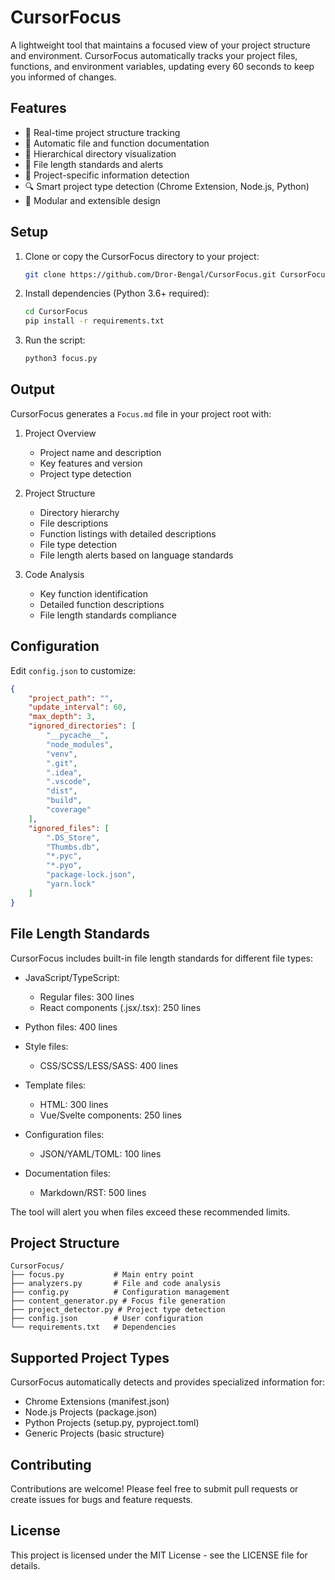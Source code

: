 # CursorFocus

A lightweight tool that maintains a focused view of your project structure and environment. CursorFocus automatically tracks your project files, functions, and environment variables, updating every 60 seconds to keep you informed of changes.

## Features

- 🔄 Real-time project structure tracking
- 📝 Automatic file and function documentation
- 🌳 Hierarchical directory visualization
- 📏 File length standards and alerts
- 🎯 Project-specific information detection
- 🔍 Smart project type detection (Chrome Extension, Node.js, Python)
- 🧩 Modular and extensible design

## Setup

1. Clone or copy the CursorFocus directory to your project:
   ```bash
   git clone https://github.com/Dror-Bengal/CursorFocus.git CursorFocus
   ```

2. Install dependencies (Python 3.6+ required):
   ```bash
   cd CursorFocus
   pip install -r requirements.txt
   ```

3. Run the script:
   ```bash
   python3 focus.py
   ```

## Output

CursorFocus generates a `Focus.md` file in your project root with:

1. Project Overview
   - Project name and description
   - Key features and version
   - Project type detection

2. Project Structure
   - Directory hierarchy
   - File descriptions
   - Function listings with detailed descriptions
   - File type detection
   - File length alerts based on language standards

3. Code Analysis
   - Key function identification
   - Detailed function descriptions
   - File length standards compliance

## Configuration

Edit `config.json` to customize:

```json
{
    "project_path": "",
    "update_interval": 60,
    "max_depth": 3,
    "ignored_directories": [
        "__pycache__",
        "node_modules",
        "venv",
        ".git",
        ".idea",
        ".vscode",
        "dist",
        "build",
        "coverage"
    ],
    "ignored_files": [
        ".DS_Store",
        "Thumbs.db",
        "*.pyc",
        "*.pyo",
        "package-lock.json",
        "yarn.lock"
    ]
}
```

## File Length Standards

CursorFocus includes built-in file length standards for different file types:

- JavaScript/TypeScript:
  - Regular files: 300 lines
  - React components (.jsx/.tsx): 250 lines

- Python files: 400 lines

- Style files:
  - CSS/SCSS/LESS/SASS: 400 lines

- Template files:
  - HTML: 300 lines
  - Vue/Svelte components: 250 lines

- Configuration files:
  - JSON/YAML/TOML: 100 lines

- Documentation files:
  - Markdown/RST: 500 lines

The tool will alert you when files exceed these recommended limits.

## Project Structure

```
CursorFocus/
├── focus.py           # Main entry point
├── analyzers.py       # File and code analysis
├── config.py          # Configuration management
├── content_generator.py # Focus file generation
├── project_detector.py # Project type detection
├── config.json        # User configuration
└── requirements.txt   # Dependencies
```

## Supported Project Types

CursorFocus automatically detects and provides specialized information for:

- Chrome Extensions (manifest.json)
- Node.js Projects (package.json)
- Python Projects (setup.py, pyproject.toml)
- Generic Projects (basic structure)

## Contributing

Contributions are welcome! Please feel free to submit pull requests or create issues for bugs and feature requests.

## License

This project is licensed under the MIT License - see the LICENSE file for details. 
